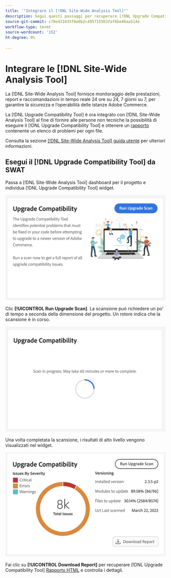 ```yaml
---
title: '"Integrare il [!DNL Site-Wide Analysis Tool]"'
description: Segui questi passaggi per recuperare [!DNL Upgrade Compatibility Tool] dal [!DNL Site-Wide Analysis Tool] dashboard nel progetto Adobe Commerce.
source-git-commit: c70e431035f0e0b2c495715563faf6be46aa514e
workflow-type: tm+mt
source-wordcount: '152'
ht-degree: 0%

---
```



# Integrare le [!DNL Site-Wide Analysis Tool]

La [!DNL Site-Wide Analysis Tool] fornisce monitoraggio delle prestazioni, report e raccomandazioni in tempo reale 24 ore su 24, 7 giorni su 7, per garantire la sicurezza e l’operabilità delle istanze Adobe Commerce.

La [!DNL Upgrade Compatibility Tool] è ora integrato con [!DNL Site-Wide Analysis Tool] al fine di fornire alle persone non tecniche la possibilità di eseguire il [!DNL Upgrade Compatibility Tool] e ottenere un [rapporto](../upgrade-compatibility-tool/reports.md) contenente un elenco di problemi per ogni file.

Consulta la sezione [[!DNL Site-Wide Analysis Tool] guida utente](https://docs.magento.com/user-guide/reports/site-wide-analysis-tool.html) per ulteriori informazioni.

## Esegui il [!DNL Upgrade Compatibility Tool] da SWAT

Passa a [!DNL Site-Wide Analysis Tool] dashboard per il progetto e individua [!DNL Upgrade Compatibility Tool] widget.

![widget UCT SWAT - Iniziale](../../assets/upgrade-guide/uct-swat-initial.png)

Clic **[!UICONTROL Run Upgrade Scan]**. La scansione può richiedere un po&#39; di tempo a seconda della dimensione del progetto. Un rotore indica che la scansione è in corso.

![Widget SWAT UCT - In corso](../../assets/upgrade-guide/uct-swat-progress.png)

Una volta completata la scansione, i risultati di alto livello vengono visualizzati nel widget.

![Widget SWAT UCT - Risultati](../../assets/upgrade-guide/uct-swat-results.png)

Fai clic su **[!UICONTROL Download Report]** per recuperare [!DNL Upgrade Compatibility Tool] [Rapporto HTML](../upgrade-compatibility-tool/reports.md#html-report) e controlla i dettagli.
